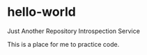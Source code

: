 # hello-world
Just Another Repository Introspection Service

This is a place for me to practice code.
